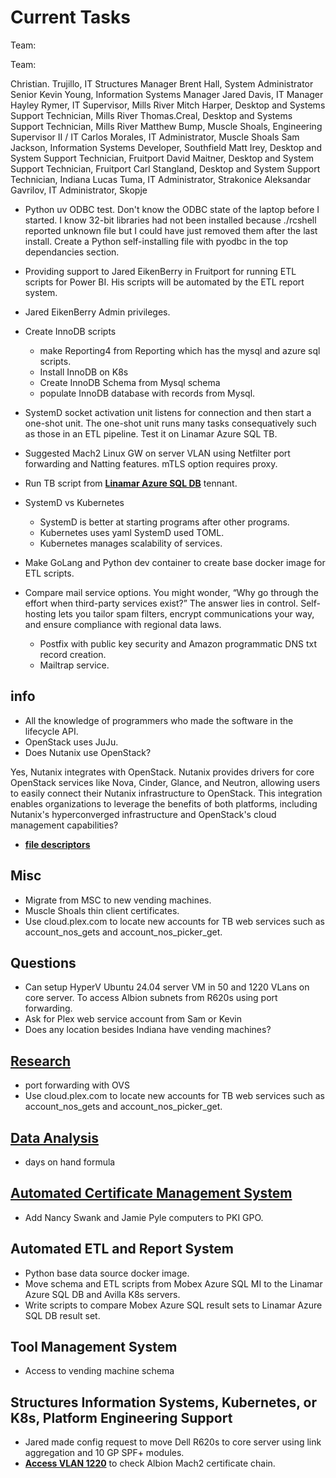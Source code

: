 # Current Tasks

Team:

Team:

Christian. Trujillo, IT Structures Manager
Brent Hall, System Administrator Senior
Kevin Young, Information Systems Manager
Jared Davis, IT Manager
Hayley Rymer, IT Supervisor, Mills River
Mitch Harper, Desktop and Systems Support Technician, Mills River
Thomas.Creal, Desktop and Systems Support Technician, Mills River
Matthew Bump, Muscle Shoals, Engineering Supervisor II / IT
Carlos Morales, IT Administrator, Muscle Shoals
Sam Jackson, Information Systems Developer, Southfield
Matt Irey, Desktop and System Support Technician, Fruitport
David Maitner,  Desktop and System Support Technician, Fruitport
Carl Stangland, Desktop and System Support Technician, Indiana
Lucas Tuma, IT Administrator, Strakonice
Aleksandar Gavrilov, IT Administrator, Skopje

- Python uv ODBC test. Don't know the ODBC state of the laptop before I started. I know 32-bit libraries had not been installed because ./rcshell reported unknown file but I could have just removed them after the last install. Create a Python self-installing file with pyodbc in the top dependancies section.

- Providing support to Jared EikenBerry in Fruitport for running ETL scripts for Power BI. His scripts will be automated by the ETL report system.
- Jared EikenBerry Admin privileges.

- Create InnoDB scripts
  - make Reporting4 from Reporting which has the mysql and azure sql scripts.
  - Install InnoDB on K8s
  - Create InnoDB Schema from Mysql schema
  - populate InnoDB database with records from Mysql.
- SystemD socket activation unit listens for connection and then start a one-shot unit. The one-shot unit runs many tasks consequatively such as those in an ETL pipeline. Test it on Linamar Azure SQL TB.
- Suggested Mach2 Linux GW on server VLAN using Netfilter port forwarding and Natting features. mTLS option requires proxy.
- Run TB script from **[Linamar Azure SQL DB](./b_platform_engineering/database/azuresqldb/run_tb_from_azure_sql_db.md)** tennant.
- SystemD vs Kubernetes
  - SystemD is better at starting programs after other programs.
  - Kubernetes uses yaml SystemD used TOML.
  - Kubernetes manages scalability of services.
  
- Make GoLang and Python dev container to create base docker image for ETL scripts.
- Compare mail service options.
  You might wonder, “Why go through the effort when third-party services exist?” The answer lies in control. Self-hosting lets you tailor spam filters, encrypt communications your way, and ensure compliance with regional data laws.

  - Postfix with public key security and Amazon programmatic DNS txt record creation.
  - Mailtrap service.

## info

- All the knowledge of programmers who made the software in the lifecycle API.
- OpenStack uses JuJu.
- Does Nutanix use OpenStack?

Yes, Nutanix integrates with OpenStack. Nutanix provides drivers for core OpenStack services like Nova, Cinder, Glance, and Neutron, allowing users to easily connect their Nutanix infrastructure to OpenStack. This integration enables organizations to leverage the benefits of both platforms, including Nutanix's hyperconverged infrastructure and OpenStack's cloud management capabilities?

- **[file descriptors](https://copyconstruct.medium.com/bash-redirection-fun-with-descriptors-e799ec5a3c16)**

## Misc

- Migrate from MSC to new vending machines.
- Muscle Shoals thin client certificates.
- Use cloud.plex.com to locate new accounts for TB web services such as account_nos_gets and account_nos_picker_get.

## Questions

- Can setup HyperV Ubuntu 24.04 server VM in 50 and 1220 VLans on core server. To access Albion subnets from R620s using port forwarding.
- Ask for Plex web service account from Sam or Kevin
- Does any location besides Indiana have vending machines?

## **[Research](../research/research_list.md)**

- port forwarding with OVS
- Use cloud.plex.com to locate new accounts for TB web services such as account_nos_gets and account_nos_picker_get.

## **[Data Analysis](./a_data_analysis/is_data_analysis.md)**

- days on hand formula

## **[Automated Certificate Management System](./a_certificate_management/certificate_management_status.md)**

- Add Nancy Swank and Jamie Pyle computers to PKI GPO.

## Automated ETL and Report System

- Python base data source docker image.
- Move schema and ETL scripts from Mobex Azure SQL MI to the Linamar Azure SQL DB and Avilla K8s servers.
- Write scripts to compare Mobex Azure SQL result sets to Linamar Azure SQL DB result set.

## Tool Management System

- Access to vending machine schema

## Structures Information Systems, Kubernetes, or K8s, Platform Engineering Support

- Jared made config request to move Dell R620s to core server using link aggregation and 10 GP SPF+ modules.
- **[Access VLAN 1220](../research/m_z/virtualization/networking/linamar/avilla/isdev/vlan1220/edge/try2.md)** to check Albion Mach2 certificate chain.
